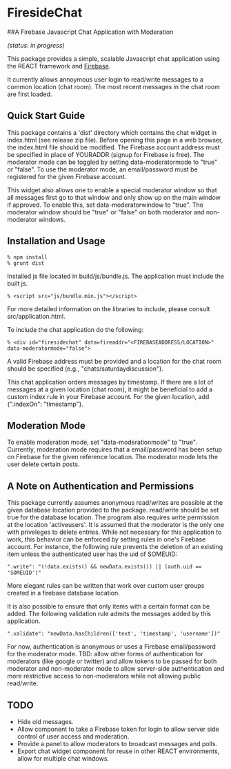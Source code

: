 # FiresideChat 

##A Firebase Javascript Chat Application with Moderation

*(status: in progress)*

This package provides a simple, scalable Javascript chat application using the REACT framework and [Firebase](https://www.firebase.com/).

It currently allows annoymous user login to read/write messages to a common location (chat room).  The most recent messages in the chat room are first loaded.

## Quick Start Guide

This package contains a 'dist' directory which contains the chat widget in index.html (see release zip file).  Before opening this page in a web browser, the index.html file should be modified.  The Firebase account address must be specified in place of YOURADDR (signup for Firebase is free).  The moderator mode can be toggled by setting data-moderatormode to "true" or "false".  To use the moderator mode, an email/password must be registered for the given Firebase account.

This widget also allows one to enable a special moderator window so that all messages first go to that window and only show up on the main window if approved.  To enable this, set data-moderatorwindow to "true".  The moderator window should be "true" or "false" on both moderator and non-moderator windows.

## Installation and Usage

    % npm install
    % grunt dist

Installed js file located in build/js/bundle.js.  The application must include the built js.

    % <script src="js/bundle.min.js"></script>

For more detailed information on the libraries to include, please consult src/application.html.

To include the chat application do the following:

    % <div id="firesidechat" data=fireaddr="<FIREBASEADDRESS/LOCATION>" data-moderatormode="false">

A valid Firebase address must be provided and a location for the chat room should be specified (e.g., "chats/saturdaydiscussion").

This chat application orders messages by timestamp.  If there are a lot of messages at a given location (chat room), it might be beneficial to add a custom index rule in your Firebase account.  For the given location, add {".indexOn": "timestamp"}.

## Moderation Mode

To enable moderation mode, set "data-moderationmode" to "true".  Currently, moderation mode requires that a email/password has been setup on Firebase for the given reference location.  The moderator mode lets the user delete certain posts.

## A Note on Authentication and Permissions

This package currently assumes anonymous read/writes are possible at the given database location provided to the package.  read/write should be set true for the database location.  The program also requires write permission at the location 'activeusers'.  It is assumed that the moderator is the only one with priveleges to delete entries.  While not necessary for this application to work, this behavior can be enforced by setting rules in one's Firebase account.  For instance, the following rule prevents the deletion of an existing item unless the authenticated user has the uid of SOMEUID:

    ".write": "(!data.exists() && newData.exists()) || (auth.uid == 'SOMEUID')"

More elegant rules can be written that work over custom user groups created in a firebase database location.

It is also possible to ensure that only items with a certain format can be added.  The following validation rule admits the messages added by this application.

    ".validate": "newData.hasChildren(['text', 'timestamp', 'username'])"
    
For now, authentication is anonymous or uses a Firebase email/password for the moderator mode.  TBD: allow other forms of authentication for moderators (like google or twitter) and allow tokens to be passed for both moderator and non-moderator mode to allow server-side authentication and more restrictive access to non-moderators while not allowing public read/write.

## TODO

* Hide old messages. 
* Allow component to take a Firebase token for login to allow server side control of user access and moderation.
* Provide a panel to allow moderators to broadcast messages and polls.
* Export chat widget component for reuse in other REACT environments, allow for multiple chat windows.

